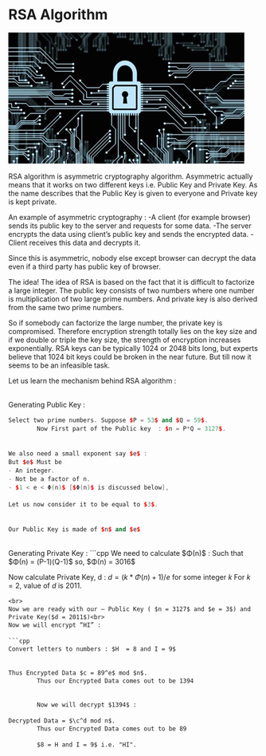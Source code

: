 # RSA Algorithm

<img src = "assets\new.jpg"><br>

RSA algorithm is asymmetric cryptography algorithm. Asymmetric actually means that it works on two different keys i.e. Public Key and Private Key. As the name describes that the Public Key is given to everyone and Private key is kept private.

An example of asymmetric cryptography : 
-A client (for example browser) sends its public key to the server and requests for some data.
-The server encrypts the data using client’s public key and sends the encrypted data. 
-Client receives this data and decrypts it. 

Since this is asymmetric, nobody else except browser can decrypt the data even if a third party has public key of browser.


The idea! The idea of RSA is based on the fact that it is difficult to factorize a large integer. The public key consists of two numbers where one number is multiplication of two large prime numbers. And private key is also derived from the same two prime numbers.


So if somebody can factorize the large number, the private key is compromised. Therefore encryption strength totally lies on the key size and if we double or triple the key size, the strength of encryption increases exponentially. RSA keys can be typically 1024 or 2048 bits long, but experts believe that 1024 bit keys could be broken in the near future. But till now it seems to be an infeasible task.


Let us learn the mechanism behind RSA algorithm : 

<br>
Generating Public Key : 

```cpp
Select two prime numbers. Suppose $P = 53$ and $Q = 59$.
		Now First part of the Public key  : $n = P*Q = 3127$.

		
We also need a small exponent say $e$ : 
But $e$ Must be 
- An integer.
- Not be a factor of n.
- $1 < e < Φ(n)$ [$Φ(n)$ is discussed below], 

Let us now consider it to be equal to $3$.

			
Our Public Key is made of $n$ and $e$
```
<br>
Generating Private Key : 
```cpp
We need to calculate $Φ(n)$ :
		Such that $Φ(n) = (P-1)(Q-1)$     
			  so,  $Φ(n) = 3016$

			
Now calculate Private Key, d : 
		$d = (k*Φ(n) + 1) / e$ for some integer $k$
		For $k = 2$, value of $d$ is $2011$.
```
<br>
Now we are ready with our – Public Key ( $n = 3127$ and $e = 3$) and Private Key($d = 2011$)<br>
Now we will encrypt “HI” : 

```cpp
Convert letters to numbers : $H  = 8 and I = 9$

			
Thus Encrypted Data $c = 89^e$ mod $n$. 
		Thus our Encrypted Data comes out to be 1394


		Now we will decrypt $1394$ : 
			
Decrypted Data = $\c^d mod n$. 
		Thus our Encrypted Data comes out to be 89

		$8 = H and I = 9$ i.e. "HI".
```
